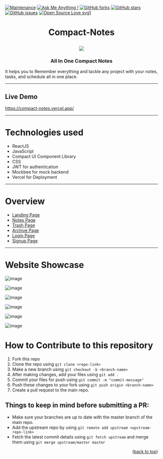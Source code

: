 [![Maintenance](https://img.shields.io/badge/Maintained%3F-yes-green.svg)](https://github.com/tanishq20)
[![Ask Me Anything !](https://img.shields.io/badge/Ask%20me-anything-1abc9c.svg)](https://github.com/tanishq20)
[![GitHub forks](https://img.shields.io/github/forks/saswatamcode/the_shoppies?style=social)](https://github.com/tanishq20/compact-Notes/network/members)
[![GitHub stars](https://img.shields.io/github/stars/saswatamcode/the_shoppies?style=social)](https://github.com/tanishq20/compact-Notes/stargazers)
[![GitHub issues](https://img.shields.io/github/issues/saswatamcode/the_shoppies.svg)](https://github.com/tanishq20/compact-Notes/issues)
[![Open Source Love svg1](https://badges.frapsoft.com/os/v1/open-source.svg?v=103)](https://github.com/ellerbrock/open-source-badges/)

# <p align="center">Compact-Notes</p>

<p align="center">
    <img src="https://ik.imagekit.io/tanishq20/assets/logo/logo_9hi_XlJ7k.png?ik-sdk-version=javascript-1.4.3&updatedAt=1645964002032" />
</p>

### <div align="center"> All In One Compact Notes

It helps you to Remember everything and tackle any project with your notes, tasks, and schedule all in one place.</div>

<hr />

## Live Demo

https://compact-notes.vercel.app/

<hr />

# Technologies used

- ReactJS
- JavaScript
- Compact UI Component Library
- CSS
- JWT for authentication
- Mockbee for mock backend
- Vercel for Deployment

<hr />

# Overview

- [Landing Page](https://compact-notes.vercel.app/)
- [Notes Page](https://compact-notes.vercel.app/notes)
- [Trash Page](https://compact-notes.vercel.app/trash)
- [Archive Page](https://compact-notes.vercel.app/archive)
- [Login Page](https://compact-notes.vercel.app/login)
- [Signup Page](https://compact-notes.vercel.app/signup)
<hr />

# Website Showcase

![image](https://ik.imagekit.io/tanishq20/note_submission/home_-2gEijZMg.png?ik-sdk-version=javascript-1.4.3&updatedAt=1649355848190)

![image](https://ik.imagekit.io/tanishq20/note_submission/signup_AgvHivwJ2.png?ik-sdk-version=javascript-1.4.3&updatedAt=1649355848218)

![image](https://ik.imagekit.io/tanishq20/note_submission/login_A6T7h0Z_z.png?ik-sdk-version=javascript-1.4.3&updatedAt=1649355846517)

![image](https://ik.imagekit.io/tanishq20/note_submission/notecard_xTo36o8t6.png?ik-sdk-version=javascript-1.4.3&updatedAt=1649355845539)

![image](https://ik.imagekit.io/tanishq20/note_submission/colorcard_d1PO584jg.png?ik-sdk-version=javascript-1.4.3&updatedAt=1649355847965)

![image](https://ik.imagekit.io/tanishq20/note_submission/trash_1P59X8Ph-.png?ik-sdk-version=javascript-1.4.3&updatedAt=1649355844962)

# How to Contribute to this repository

1. Fork this repo
2. Clone the repo using `git clone <repo-link>`
3. Make a new branch using `git checkout -b <branch-name>`
4. After making changes, add your files using `git add .`
5. Commit your files for push using `git commit -m "commit-message"`
6. Push these changes to your fork using `git push origin <branch-name>`
7. Create a pull request to the main repo.

## Things to keep in mind before submitting a PR:

- Make sure your branches are up to date with the master branch of the main repo.
- Add the upstream repo by using `git remote add upstream <upstream-repo-link>`
- Fetch the latest commit details using `git fetch upstream` and merge them using `git merge upstream/master master`

<p align="right">(<a href="#top">back to top</a>)</p>
